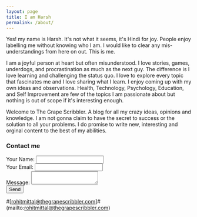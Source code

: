 ```yaml
---
layout: page
title: I am Harsh
permalink: /about/
---
```


Yes! my name is Harsh. It's not what it seems, it's Hindi for joy. People enjoy labelling me without knowing who I am. I would like to clear any mis-understandings from here on out. This is me.

I am a joyful person at heart but often misunderstood. I love stories, games, underdogs, and procrastination as much as the next guy. The difference is I love learning and challenging the status quo. I love to explore every topic that fascinates me and I love sharing what I learn. I enjoy coming up with my own ideas and observations. Health, Technology, Psychology, Education, and Self Improvement are few of the topics I am passionate about but nothing is out of scope if it's interesting enough.

Welcome to The Grape Scribbler. A blog for all my crazy ideas, opinions and knowledge. I am not gonna claim to have the secret to success or the solution to all your problems. I do promise to write new, interesting and orginal content to the best of my abilities.

### Contact me

<form
  action="https://formspree.io/mledkpdo"
  method="POST"
>
  <label>
    Your Name:
    <input type="text" name="name">
  </label><br>
  <label>
    Your Email:
    <input type="email" name="_replyto">
  </label><br>
  <label>
    Message:
    <textarea name="message"></textarea>
  </label><br>
  <input type="submit" value="Send">
</form>

#[rohitmittal@thegrapescribbler.com]#(mailto:rohitmittal@thegrapescribbler.com)
